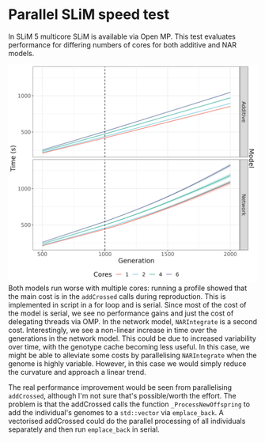 # Parallel SLiM speed test

In SLiM 5 multicore SLiM is available via Open MP. 
This test evaluates performance for differing numbers of cores for both additive and NAR models.


![](R/times.png)
Both models run worse with multiple cores: running a profile showed that the main cost is in the
```addCrossed``` calls during reproduction. This is implemented in script in a for loop and is serial.
Since most of the cost of the model is serial, we see no performance gains and just the cost of 
delegating threads via OMP.
In the network model, ```NARIntegrate``` is a second cost. Interestingly, we see a non-linear increase in time
over the generations in the network model. This could be due to increased variability over time, with the genotype 
cache becoming less useful. In this case, we might be able to alleviate some costs by parallelising ```NARIntegrate``` when the genome is highly variable. However, in this case we would simply reduce the curvature and approach a linear
trend. 

The real performance improvement would be seen from parallelising ```addCrossed```, although I'm not sure that's possible/worth the effort. The problem is that the addCrossed calls the function ```_ProcessNewOffspring``` to add the individual's genomes to a ```std::vector``` via ```emplace_back```. 
A vectorised addCrossed could do the parallel processing of all individuals separately and then run ```emplace_back``` in serial.
